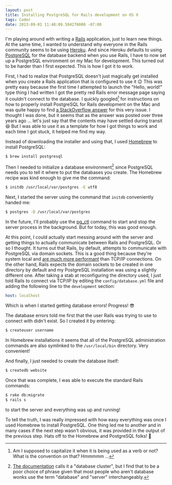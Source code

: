 ```yaml
---
layout: post
title: Installing PostgreSQL for Rails development on OS X
tags: Coder
date: 2013-09-01 11:48:09.594276000 -07:00
---
```


I'm playing around with writing a [Rails][rails] application, just to learn new things. At the same time, I wanted to understand why everyone in the Rails community seems to be using [Heroku][heroku]. And since Heroku defaults to using [PostgreSQL][postgresql] for the database backend when you use Rails, I have to now set up a PostgreSQL environment on my Mac for development. This turned out to be harder than I first expected. This is how I got it to work.

First, I had to realize that PostgreSQL doesn't just magically get installed when you create a Rails application that is configured to use it :wink: This was pretty easy because the first time I attempted to launch the "Hello, world!" type thing I had written I got the pretty red Rails error message page saying it couldn't connect to the database. I quickly googled[^1] for instructions on how to properly install PostgreSQL for Rails development on the Mac and was quite happy to find [a StackOverflow answer][answer] for this very issue. I thought I was done, but it seems that as the answer was posted over three years ago ... let's just say that the contents may have settled during transit :laughing: But I was able to use it as a template for how I got things to work and each time I got stuck, it helped me find my way.

Instead of downloading the installer and using that, I used [Homebrew][brew] to install PostgreSQL:

```bash
$ brew install postgresql
```

Then I needed to initialize a database environment[^2] since PostgreSQL needs you to tell it where to put the databases you create. The Homebrew recipe was kind enough to give me the command:

```bash
$ initdb /usr/local/var/postgres -E utf8
```

Next, I started the server using the command that `initdb` conveniently handed me:

```bash
$ postgres -D /usr/local/var/postgres
```

In the future, I'll probably use the [pg_ctl][pg_ctl] command to start and stop the server process in the background. But for today, this was good enough.

At this point, I could actually start messing around with the server and getting things to actually communicate between Rails and PostgreSQL. Or so I thought. It turns out that Rails, by default, attempts to communicate with PostgreSQL via domain sockets. This is a good thing because they're system local and [are much more performant][domain_sockets] than TCP/IP connections. On the other hand, Rails expects the domain sockets to be created in one directory by default and my PostgreSQL installation was using a slightly different one. After taking a stab at reconfiguring the directory used, I just told Rails to connect via TCP/IP by editing the `config/database.yml` file and adding the following line to the `development` section:

```yaml
host: localhost
```

Which is when I started getting database errors! Progress! :sunglasses:

The database errors told me first that the user Rails was trying to use to connect with didn't exist. So I created it by entering:

```bash
$ createuser username
```

In Homebrew installations it seems that all of the PostgreSQL administration commands are also symlinked to the `/usr/local/bin` directory. Very convenient!

And finally, I just needed to create the database itself:

```bash
$ createdb website
```

Once that was complete, I was able to execute the standard Rails commands:

```bash
$ rake db:migrate
$ rails s
```

to start the server and everything was up and running!

To tell the truth, I was really impressed with how easy everything was once I used Homebrew to install PostgreSQL. One thing led me to another and in many cases if the next step wasn't obvious, it was provided in the output of the previous step. Hats off to the Homebrew and PostgreSQL folks! :beer:

[^1]: Am I supposed to capitalize it when it is being used as a verb or not? What is the convention on that? Hmmmmm ...
[^2]: [The documentation][initdb] calls it a "database cluster", but I find that to be a poor choice of phrase given that most people who aren't database wonks use the term "database" and "server" interchangeably.

[answer]: http://stackoverflow.com/questions/2271069/installing-postgresql-on-osx-for-rails-development
[brew]: http://brew.sh
[domain_sockets]: http://momjian.us/main/blogs/pgblog/2012.html#June_6_2012
[heroku]: https://www.heroku.com
[initdb]: http://www.postgresql.org/docs/9.2/static/app-initdb.html
[pg_ctl]: http://www.postgresql.org/docs/9.2/static/app-pg-ctl.html
[postgresql]: http://www.postgresql.org
[rails]: http://rubyonrails.org
